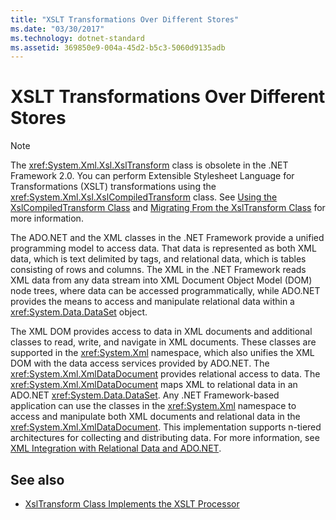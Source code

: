 ```yaml
---
title: "XSLT Transformations Over Different Stores"
ms.date: "03/30/2017"
ms.technology: dotnet-standard
ms.assetid: 369850e9-004a-45d2-b5c3-5060d9135adb
---
```

# XSLT Transformations Over Different Stores
> [!NOTE]
> The <xref:System.Xml.Xsl.XslTransform> class is obsolete in the .NET Framework 2.0. You can perform Extensible Stylesheet Language for Transformations (XSLT) transformations using the <xref:System.Xml.Xsl.XslCompiledTransform> class. See [Using the XslCompiledTransform Class](using-the-xslcompiledtransform-class.md) and [Migrating From the XslTransform Class](migrating-from-the-xsltransform-class.md) for more information.  
  
 The ADO.NET and the XML classes in the .NET Framework provide a unified programming model to access data. That data is represented as both XML data, which is text delimited by tags, and relational data, which is tables consisting of rows and columns. The XML in the .NET Framework reads XML data from any data stream into XML Document Object Model (DOM) node trees, where data can be accessed programmatically, while ADO.NET provides the means to access and manipulate relational data within a <xref:System.Data.DataSet> object.  
  
 The XML DOM provides access to data in XML documents and additional classes to read, write, and navigate in XML documents. These classes are supported in the <xref:System.Xml> namespace, which also unifies the XML DOM with the data access services provided by ADO.NET. The <xref:System.Xml.XmlDataDocument> provides relational access to data. The <xref:System.Xml.XmlDataDocument> maps XML to relational data in an ADO.NET <xref:System.Data.DataSet>. Any .NET Framework-based application can use the classes in the <xref:System.Xml> namespace to access and manipulate both XML documents and relational data in the <xref:System.Xml.XmlDataDocument>. This implementation supports n-tiered architectures for collecting and distributing data. For more information, see [XML Integration with Relational Data and ADO.NET](xml-integration-with-relational-data-and-adonet.md).  
  
## See also

- [XslTransform Class Implements the XSLT Processor](xsltransform-class-implements-the-xslt-processor.md)
